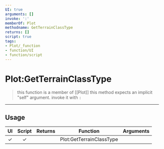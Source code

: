 ```yaml
---
UI: true
arguments: []
invoke: ':'
memberOf: Plot
methodname: GetTerrainClassType
returns: []
script: true
tags:
- Plot/_function
- function/UI
- function/script
---
```

# Plot:GetTerrainClassType
> this function is a member of [[Plot]]
> this method expects an implicit "self" argument. invoke it with `:`
-----
## Usage
|  UI | Script | Returns | Function | Arguments |
|:---:|:------:|-------:|:--------:|:---------|
|✓|✓||Plot:GetTerrainClassType||
